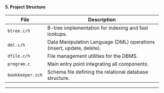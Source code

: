 #### **5. Project Structure**    
| File             | Description                                                                 |  
|------------------|-----------------------------------------------------------------------------|  
| `btree.c/h`      | B-tree implementation for indexing and fast lookups.                       |  
| `dml.c/h`        | Data Manipulation Language (DML) operations (insert, update, delete).      |  
| `dfile.c/h`      | File management utilities for the DBMS.                                    |  
| `program.c`      | Main entry point integrating all components.                               |  
| `bookkeeper.sch` | Schema file defining the relational database structure.                    |  

---
